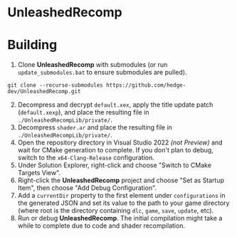 # UnleashedRecomp
# Building
1. Clone **UnleashedRecomp** with submodules (or run `update_submodules.bat` to ensure submodules are pulled).
```
git clone --recurse-submodules https://github.com/hedge-dev/UnleashedRecomp.git
```
2. Decompress and decrypt `default.xex`, apply the title update patch (`default.xexp`), and place the resulting file in `./UnleashedRecompLib/private/`.
3. Decompress `shader.ar` and place the resulting file in `./UnleashedRecompLib/private/`.
4. Open the repository directory in Visual Studio 2022 *(not Preview)* and wait for CMake generation to complete. If you don't plan to debug, switch to the `x64-Clang-Release` configuration.
5. Under Solution Explorer, right-click and choose "Switch to CMake Targets View".
6. Right-click the **UnleashedRecomp** project and choose "Set as Startup Item", then choose "Add Debug Configuration".
7. Add a `currentDir` property to the first element under `configurations` in the generated JSON and set its value to the path to your game directory (where root is the directory containing `dlc`, `game`, `save`, `update`, etc).
8. Run or debug **UnleashedRecomp**. The initial compilation might take a while to complete due to code and shader recompilation.